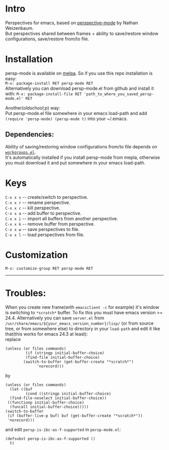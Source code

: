 # Intro
Perspectives for emacs, based on [perspective-mode](http://github.com/nex3/perspective-el) by Nathan Weizenbaum.  
But perspectives shared between frames \+ ability to save/restore window configurations, save/restore from/to file.  

# Installation
persp-mode is available on [melpa](https://github.com/milkypostman/melpa). So if you use this repo installation is easy:  
`M-x: package-install RET persp-mode RET`  
Alternatively you can download persp-mode.el from github and install it with:
`M-x: package-install-file RET 'path_to_where_you_saved_persp-mode.el' RET`  

Another(oldschool;p) way:  
Put persp-mode.el file somewhere in your emacs load-path and add `(require 'persp-mode) (persp-mode t)` into your ~/.emacs.  

## Dependencies:
Ability of saving/restoring window configurations from/to file depends on [`workgroups.el`](https://github.com/tlh/workgroups.el).  
It's automatically installed if you install persp-mode from mepla, otherwise you must download it and put somewhere in your emacs load-path.  

# Keys
`C-x x s` -- create/switch to perspective.  
`C-x x r` -- rename perspective.  
`C-x x c` -- kill perspective.  
`C-x x a` -- add buffer to perspective.  
`C-x x i` -- import all buffers from another perspective.  
`C-x x k` -- remove buffer from perspective.  
`C-x x w` -- save perspectives to file.  
`C-x x l` -- load perspectives from file.  

# Customization
`M-x: customize-group RET persp-mode RET`  

---

# Troubles:
When you create new frame(with `emacsclient -c` for example)
it's window is switching to `*scratch*` buffer. To fix this you must have emacs version >= 24.4.
Alternatively you can save `server.el` from `/usr/share/emacs/${your_emacs_version_number}/lisp/`
(or from source tree, or from somewhere else) to directory in your `load-path` and edit it like that(this works for emacs 24.3 at least):  
replace  

    (unless (or files commands)
             (if (stringp initial-buffer-choice)
             (find-file initial-buffer-choice)
           	(switch-to-buffer (get-buffer-create "*scratch*")
           		  'norecord)))

by  

    (unless (or files commands)
      (let ((buf
        	 (cond ((stringp initial-buffer-choice)
      (find-file-noselect initial-buffer-choice))
     ((functionp initial-buffer-choice)
      (funcall initial-buffer-choice)))))
    (switch-to-buffer
     (if (buffer-live-p buf) buf (get-buffer-create "*scratch*"))
     'norecord)))

and edit `persp-is-ibc-as-f-supported` in `persp-mode.el`:  

    (defsubst persp-is-ibc-as-f-supported ()
      t)
